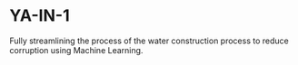 # YA-IN-1
Fully streamlining the process of the water construction process to reduce corruption using Machine Learning.
